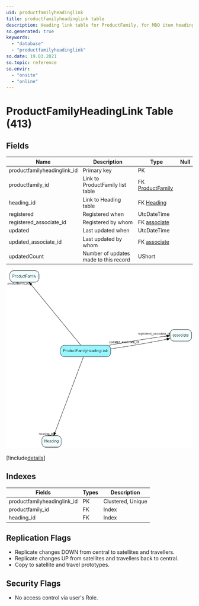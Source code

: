 ```yaml
---
uid: productfamilyheadinglink
title: productfamilyheadinglink table
description: Heading link table for ProductFamily, for MDO item headings
so.generated: true
keywords:
  - "database"
  - "productfamilyheadinglink"
so.date: 19.03.2021
so.topic: reference
so.envir:
  - "onsite"
  - "online"
---
```


# ProductFamilyHeadingLink Table (413)

## Fields

| Name | Description | Type | Null |
|------|-------------|------|:----:|
|productfamilyheadinglink\_id|Primary key|PK| |
|productfamily\_id|Link to ProductFamily list table|FK [ProductFamily](ProductFamily.md)| |
|heading\_id|Link to Heading table|FK [Heading](Heading.md)| |
|registered|Registered when|UtcDateTime| |
|registered\_associate\_id|Registered by whom|FK [associate](associate.md)| |
|updated|Last updated when|UtcDateTime| |
|updated\_associate\_id|Last updated by whom|FK [associate](associate.md)| |
|updatedCount|Number of updates made to this record|UShort| |


![ProductFamilyHeadingLink table relationship diagram](media\ProductFamilyHeadingLink.png)

[!include[details](./includes/ProductFamilyHeadingLink.md)]

## Indexes

| Fields | Types | Description |
|--------|-------|-------------|
|productfamilyheadinglink\_id |PK |Clustered, Unique |
|productfamily\_id |FK |Index |
|heading\_id |FK |Index |

## Replication Flags

* Replicate changes DOWN from central to satellites and travellers.
* Replicate changes UP from satellites and travellers back to central.
* Copy to satellite and travel prototypes.

## Security Flags

* No access control via user's Role.

